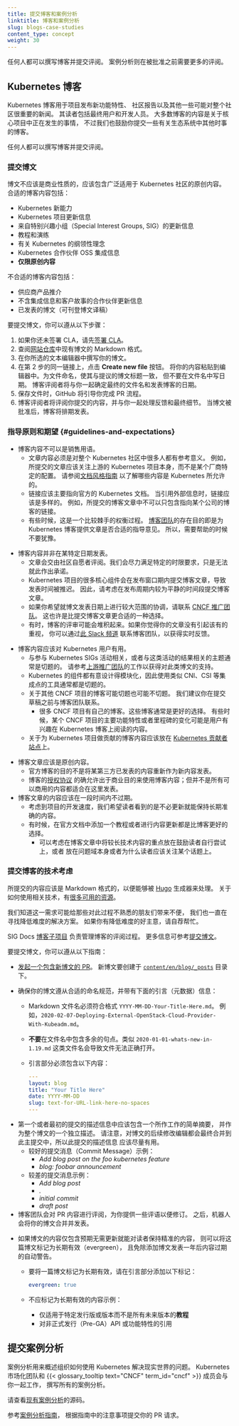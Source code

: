 ```yaml
---
title: 提交博客和案例分析
linktitle: 博客和案例分析
slug: blogs-case-studies
content_type: concept
weight: 30
---
```

<!--
title: Submitting blog posts and case studies
linktitle: Blogs and case studies
slug: blogs-case-studies
content_type: concept
weight: 30
-->

<!-- overview -->
<!--
Anyone can write a blog post and submit it for review.
Case studies require extensive review before they're approved.
-->
任何人都可以撰写博客并提交评阅。
案例分析则在被批准之前需要更多的评阅。

<!-- body -->

<!--
## The Kubernetes Blog

The Kubernetes blog is used by the project to communicate new features, community reports, and any news that might be relevant to the Kubernetes community. 
This includes end users and developers. 
Most of the blog's content is about things happening in the core project, but we encourage you to submit about things happening elsewhere in the ecosystem too!

Anyone can write a blog post and submit it for review.
-->
## Kubernetes 博客

Kubernetes 博客用于项目发布新功能特性、
社区报告以及其他一些可能对整个社区很重要的新闻。
其读者包括最终用户和开发人员。
大多数博客的内容是关于核心项目中正在发生的事情，
不过我们也鼓励你提交一些有关生态系统中其他时事的博客。

任何人都可以撰写博客并提交评阅。

<!-- 
### Submit a Post

Blog posts should not be commercial in nature and should consist of original content that applies broadly to the Kubernetes community.
Appropriate blog content includes:

- New Kubernetes capabilities
- Kubernetes projects updates
- Updates from Special Interest Groups
- Tutorials and walkthroughs
- Thought leadership around Kubernetes
- Kubernetes Partner OSS integration
- **Original content only**
-->
### 提交博文

博文不应该是商业性质的，应该包含广泛适用于 Kubernetes 社区的原创内容。
合适的博客内容包括：

- Kubernetes 新能力
- Kubernetes 项目更新信息
- 来自特别兴趣小组（Special Interest Groups, SIG）的更新信息
- 教程和演练
- 有关 Kubernetes 的纲领性理念
- Kubernetes 合作伙伴 OSS 集成信息
- **仅限原创内容**

<!-- 
Unsuitable content includes:

- Vendor product pitches
- Partner updates without an integration and customer story
- Syndicated posts (language translations ok)
-->

不合适的博客内容包括：

- 供应商产品推介
- 不含集成信息和客户故事的合作伙伴更新信息
- 已发表的博文（可刊登博文译稿）

<!-- 
To submit a blog post, follow these steps:

1. [Sign the CLA](https://kubernetes.io/docs/contribute/start/#sign-the-cla) if you have not yet done so.
1. Have a look at the Markdown format for existing blog posts in the [website repository](https://github.com/kubernetes/website/tree/master/content/en/blog/_posts).
1. Write out your blog post in a text editor of your choice.
1. On the same link from step 2, click the Create new file button. Paste your content into the editor. Name the file to match the proposed title of the blog post, but don’t put the date in the file name. The blog reviewers will work with you on the final file name and the date the blog will be published.
1. When you save the file, GitHub will walk you through the pull request process.
1. A blog post reviewer will review your submission and work with you on feedback and final details. When the blog post is approved, the blog will be scheduled for publication.
-->
要提交博文，你可以遵从以下步骤：

1. 如果你还未签署 CLA，请先[签署 CLA](https://kubernetes.io/docs/contribute/start/#sign-the-cla)。
2. 查阅[网站仓库](https://github.com/kubernetes/website/tree/master/content/en/blog/_posts)中现有博文的 Markdown 格式。
3. 在你所选的文本编辑器中撰写你的博文。
4. 在第 2 步的同一链接上，点击 **Create new file** 按钮。
   将你的内容粘贴到编辑器中。为文件命名，使其与提议的博文标题一致，
   但不要在文件名中写日期。
   博客评阅者将与你一起确定最终的文件名和发表博客的日期。
5. 保存文件时，GitHub 将引导你完成 PR 流程。
6. 博客评阅者将评阅你提交的内容，并与你一起处理反馈和最终细节。
   当博文被批准后，博客将排期发表。

<!--
### Guidelines and expectations

- Blog posts should not be vendor pitches. 
  - Articles must contain content that applies broadly to the Kubernetes community. For example, a submission should focus on upstream Kubernetes as opposed to vendor-specific configurations. Check the [Documentation style guide](/docs/contribute/style/content-guide/#what-s-allowed) for what is typically allowed on Kubernetes properties. 
  - Links should primarily be to the official Kubernetes documentation. When using external references, links should be diverse - For example a submission shouldn't contain only links back to a single company's blog.
  - Sometimes this is a delicate balance. The [blog team](https://kubernetes.slack.com/messages/sig-docs-blog/) is there to give guidance on whether a post is appropriate for the Kubernetes blog, so don't hesitate to reach out. 
-->
### 指导原则和期望  {#guidelines-and-expectations}

- 博客内容不可以是销售用语。
  - 文章内容必须是对整个 Kubernetes 社区中很多人都有参考意义。
    例如，所提交的文章应该关注上游的 Kubernetes 项目本身，而不是某个厂商特定的配置。
    请参阅[文档风格指南](/zh-cn/docs/contribute/style/content-guide/#what-s-allowed)
    以了解哪些内容是 Kubernetes 所允许的。
  - 链接应该主要指向官方的 Kubernetes 文档。
    当引用外部信息时，链接应该是多样的。
    例如，所提交的博客文章中不可以只包含指向某个公司的博客的链接。
  - 有些时候，这是一个比较棘手的权衡过程。
    [博客团队](https://kubernetes.slack.com/messages/sig-docs-blog/)的存在目的即是为
    Kubernetes 博客提供文章是否合适的指导意见。
    所以，需要帮助的时候不要犹豫。
<!--
- Blog posts are not published on specific dates.
    - Articles are reviewed by community volunteers. We'll try our best to accommodate specific timing, but we make no guarantees.
  - Many core parts of the Kubernetes projects submit blog posts during release windows, delaying publication times. Consider submitting during a quieter period of the release cycle.
  - If you are looking for greater coordination on post release dates, coordinating with [CNCF marketing](https://www.cncf.io/about/contact/) is a more appropriate choice than submitting a blog post.
  - Sometimes reviews can get backed up. If you feel your review isn't getting the attention it needs, you can reach out to the blog team via [this slack channel](https://kubernetes.slack.com/messages/sig-docs-blog/) to ask in real time. 
-->
- 博客内容并非在某特定日期发表。
    - 文章会交由社区自愿者评阅。我们会尽力满足特定的时限要求，只是无法就此作出承诺。
  - Kubernetes 项目的很多核心组件会在发布窗口期内提交博客文章，导致发表时间被推迟。
    因此，请考虑在发布周期内较为平静的时间段提交博客文章。
  - 如果你希望就博文发表日期上进行较大范围的协调，请联系
    [CNCF 推广团队](https://www.cncf.io/about/contact/)。
    这也许是比提交博客文章更合适的一种选择。
  - 有时，博客的评审可能会堆积起来。如果你觉得你的文章没有引起该有的重视，
    你可以通过[此 Slack 频道](https://kubernetes.slack.com/messages/sig-docs-blog/)
    联系博客团队，以获得实时反馈。
<!--
- Blog posts should be relevant to Kubernetes users.
  - Topics related to participation in or results of Kubernetes SIGs activities are always on topic (see the work in the [Upstream Marketing Team](https://github.com/kubernetes/community/blob/master/communication/marketing-team/storytelling-resources/blog-guidelines.md#upstream-marketing-blog-guidelines) for support on these posts). 
  - The components of Kubernetes are purposely modular, so tools that use existing integration points like CNI and CSI are on topic. 
  - Posts about other CNCF projects may or may not be on topic. We recommend asking the blog team before submitting a draft.
    - Many CNCF projects have their own blog. These are often a better choice for posts. There are times of major feature or milestone for a CNCF project that users would be interested in reading on the Kubernetes blog.
  - Blog posts about contributing to the Kubernetes project should be in the [Kubernetes Contributors site](https://kubernetes.dev)
-->
- 博客内容应该对 Kubernetes 用户有用。
  - 与参与 Kubernetes SIGs 活动相关，或者与这类活动的结果相关的主题通常是切题的。
    请参考[上游推广团队](https://github.com/kubernetes/community/blob/master/communication/marketing-team/storytelling-resources/blog-guidelines.md#upstream-marketing-blog-guidelines)的工作以获得对此类博文的支持。
  - Kubernetes 的组件都有意设计得模块化，因此使用类似 CNI、CSI 等集成点的工具通常都是切题的。
  - 关于其他 CNCF 项目的博客可能切题也可能不切题。
    我们建议你在提交草稿之前与博客团队联系。
    - 很多 CNCF 项目有自己的博客。这些博客通常是更好的选择。
      有些时候，某个 CNCF 项目的主要功能特性或者里程碑的变化可能是用户有兴趣在
      Kubernetes 博客上阅读的内容。
  - 关于为 Kubernetes 项目做贡献的博客内容应该放在 [Kubernetes 贡献者站点](https://kubernetes.dev)上。
<!--
- Blog posts should be original content
  - The official blog is not for repurposing existing content from a third party as new content.
  - The [license](https://github.com/kubernetes/website/blob/main/LICENSE) for the blog allows commercial use of the content for commercial purposes, just not the other way around. 
- Blog posts should aim to be future proof
  - Given the development velocity of the project, we want evergreen content that won't require updates to stay accurate for the reader. 
  - It can be a better choice to add a tutorial or update official documentation than to write a high level overview as a blog post.
    - Consider concentrating the long technical content as a call to action of the blog post, and focus on the problem space or why readers should care.
-->
- 博客文章应该是原创内容。
  - 官方博客的目的不是将某第三方已发表的内容重新作为新内容发表。
  - 博客的[授权协议](https://github.com/kubernetes/website/blob/main/LICENSE)
    的确允许出于商业目的来使用博客内容；但并不是所有可以商用的内容都适合在这里发表。
- 博客文章的内容应该在一段时间内不过期。
  - 考虑到项目的开发速度，我们希望读者看到的是不必更新就能保持长期准确的内容。 
  - 有时候，在官方文档中添加一个教程或者进行内容更新都是比博客更好的选择。
    - 可以考虑在博客文章中将较长技术内容的重点放在鼓励读者自行尝试上，或者
      放在问题域本身或者为什么读者应该关注某个话题上。

<!--
### Technical Considerations for submitting a blog post

Submissions need to be in Markdown format to be used by the [Hugo](https://gohugo.io/) generator for the blog. There are [many resources available](https://gohugo.io/documentation/) on how to use this technology stack.

We recognize that this requirement makes the process more difficult for less-familiar folks to submit, and we're constantly looking at solutions to lower this bar. If you have ideas on how to lower the barrier, please volunteer to help out. 
-->
### 提交博客的技术考虑

所提交的内容应该是 Markdown 格式的，以便能够被 [Hugo](https://gohugo.io/) 生成器来处理。
关于如何使用相关技术，有[很多可用的资源](https://gohugo.io/documentation/)。

我们知道这一需求可能给那些对此过程不熟悉的朋友们带来不便，
我们也一直在寻找降低难度的解决方案。
如果你有降低难度的好主意，请自荐帮忙。

<!--
The SIG Docs [blog subproject](https://github.com/kubernetes/community/tree/master/sig-docs/blog-subproject) manages the review process for blog posts. For more information, see [Submit a post](https://github.com/kubernetes/community/tree/master/sig-docs/blog-subproject#submit-a-post).

To submit a blog post follow these directions:
-->
SIG Docs [博客子项目](https://github.com/kubernetes/community/tree/master/sig-docs/blog-subproject) 负责管理博客的评阅过程。
更多信息可参考[提交博文](https://github.com/kubernetes/community/tree/master/sig-docs/blog-subproject#submit-a-post)。

要提交博文，你可以遵从以下指南：
<!--
- [Open a pull request](/docs/contribute/new-content/open-a-pr/#fork-the-repo) with a new blog post. New blog posts go under the [`content/en/blog/_posts`](https://github.com/kubernetes/website/tree/main/content/en/blog/_posts) directory.

- Ensure that your blog post follows the correct naming conventions and the following frontmatter (metadata) information:

  - The Markdown file name must follow the format `YYYY-MM-DD-Your-Title-Here.md`. For example, `2020-02-07-Deploying-External-OpenStack-Cloud-Provider-With-Kubeadm.md`.
  - Do **not** include dots in the filename. A name like `2020-01-01-whats-new-in-1.19.md` causes failures during a build.
  - The front matter must include the following:
-->
- [发起一个包含新博文的 PR](/zh-cn/docs/contribute/new-content/open-a-pr/#fork-the-repo)。
  新博文要创建于 [`content/en/blog/_posts`](https://github.com/kubernetes/website/tree/main/content/en/blog/_posts) 目录下。

- 确保你的博文遵从合适的命名规范，并带有下面的引言（元数据）信息：

  - Markdown 文件名必须符合格式 `YYYY-MM-DD-Your-Title-Here.md`。
    例如，`2020-02-07-Deploying-External-OpenStack-Cloud-Provider-With-Kubeadm.md`。
  - **不要**在文件名中包含多余的句点。类似 `2020-01-01-whats-new-in-1.19.md`
    这类文件名会导致文件无法正确打开。
  - 引言部分必须包含以下内容：

    ```yaml
    ---
    layout: blog
    title: "Your Title Here"
    date: YYYY-MM-DD
    slug: text-for-URL-link-here-no-spaces
    ---
    ```
<!--
  - The first or initial commit message should be a short summary of the work being done and should stand alone as a description of the blog post. Please note that subsequent edits to your blog will be squashed into this main commit, so it should be as useful as possible. 
    - Examples of a good commit message:
      -  _Add blog post on the foo kubernetes feature_
      -  _blog: foobar announcement_
    - Examples of bad commit message:
      - _Add blog post_
      - _._
      - _initial commit_
      - _draft post_
  - The blog team will then review your PR and give you comments on things you might need to fix. After that the bot will merge your PR and your blog post will be published. 
-->
  - 第一个或者最初的提交的描述信息中应该包含一个所作工作的简单摘要，
    并作为整个博文的一个独立描述。
    请注意，对博文的后续修改编辑都会最终合并到此主提交中，所以此提交的描述信息
    应该尽量有用。
    - 较好的提交消息（Commit Message）示例：
      -  _Add blog post on the foo kubernetes feature_
      -  _blog: foobar announcement_
    - 较差的提交消息示例：
      - _Add blog post_
      - _._
      - _initial commit_
      - _draft post_
  - 博客团队会对 PR 内容进行评阅，为你提供一些评语以便修订。
    之后，机器人会将你的博文合并并发表。

<!-- 
  - If the content of the blog post contains only content that is not expected to require updates to stay accurate for the reader, it can be marked as evergreen and exempted from the automatic warning about outdated content added to blog posts older than one year.
    - To mark a blog post as evergreen, add this to the front matter:
      
      ```yaml
      evergreen: true
      ```
    - Examples of content that should not be marked evergreen:
      - **Tutorials** that only apply to specific releases or versions and not all future versions
      - References to pre-GA APIs or features
-->

  - 如果博文的内容仅包含预期无需更新就能对读者保持精准的内容，
    则可以将这篇博文标记为长期有效（evergreen），
    且免除添加博文发表一年后内容过期的自动警告。
    - 要将一篇博文标记为长期有效，请在引言部分添加以下标记：
      
      ```yaml
      evergreen: true
      ```
    - 不应标记为长期有效的内容示例：
      - 仅适用于特定发行版或版本而不是所有未来版本的**教程**
      - 对非正式发行（Pre-GA）API 或功能特性的引用

<!--
## Submit a case study

Case studies highlight how organizations are using Kubernetes to solve
real-world problems. The Kubernetes marketing team and members of the {{< glossary_tooltip text="CNCF" term_id="cncf" >}} collaborate with you on all case studies.

Have a look at the source for the
[existing case studies](https://github.com/kubernetes/website/tree/main/content/en/case-studies).

Refer to the [case study guidelines](https://github.com/cncf/foundation/blob/master/case-study-guidelines.md) and submit your request as outlined in the guidelines. 
-->
## 提交案例分析

案例分析用来概述组织如何使用 Kubernetes 解决现实世界的问题。
Kubernetes 市场化团队和 {{< glossary_tooltip text="CNCF" term_id="cncf" >}} 成员会与你一起工作，
撰写所有的案例分析。

请查看[现有案例分析](https://github.com/kubernetes/website/tree/main/content/en/case-studies)的源码。

参考[案例分析指南](https://github.com/cncf/foundation/blob/master/case-study-guidelines.md)，
根据指南中的注意事项提交你的 PR 请求。

